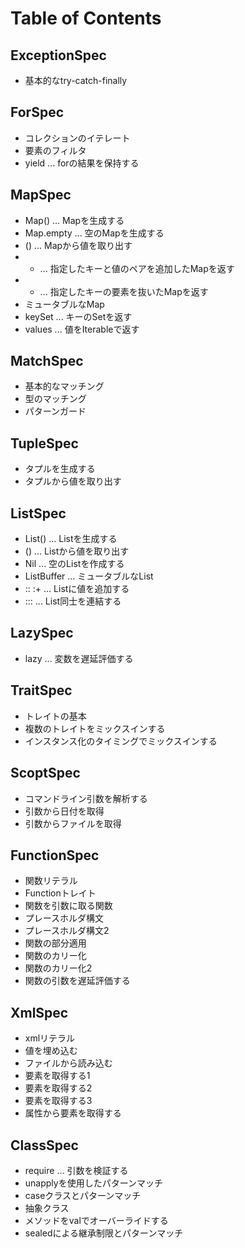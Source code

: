 # Table of Contents

## ExceptionSpec

+ 基本的なtry-catch-finally

## ForSpec

+ コレクションのイテレート
+ 要素のフィルタ
+ yield ... forの結果を保持する

## MapSpec

+ Map() ... Mapを生成する
+ Map.empty ... 空のMapを生成する
+ () ... Mapから値を取り出す
+ + ... 指定したキーと値のペアを追加したMapを返す
+ - ... 指定したキーの要素を抜いたMapを返す
+ ミュータブルなMap
+ keySet ... キーのSetを返す
+ values ... 値をIterableで返す

## MatchSpec

+ 基本的なマッチング
+ 型のマッチング
+ パターンガード

## TupleSpec

+ タプルを生成する
+ タプルから値を取り出す

## ListSpec

+ List() ... Listを生成する
+ () ... Listから値を取り出す
+ Nil ... 空のListを作成する
+ ListBuffer ... ミュータブルなList
+ :: :+ ... Listに値を追加する
+ ::: ... List同士を連結する

## LazySpec

+ lazy ... 変数を遅延評価する

## TraitSpec

+ トレイトの基本
+ 複数のトレイトをミックスインする
+ インスタンス化のタイミングでミックスインする

## ScoptSpec

+ コマンドライン引数を解析する
+ 引数から日付を取得
+ 引数からファイルを取得

## FunctionSpec

+ 関数リテラル
+ Functionトレイト
+ 関数を引数に取る関数
+ プレースホルダ構文
+ プレースホルダ構文2
+ 関数の部分適用
+ 関数のカリー化
+ 関数のカリー化2
+ 関数の引数を遅延評価する

## XmlSpec

+ xmlリテラル
+ 値を埋め込む
+ ファイルから読み込む
+ 要素を取得する1
+ 要素を取得する2
+ 要素を取得する3
+ 属性から要素を取得する

## ClassSpec

+ require ... 引数を検証する
+ unapplyを使用したパターンマッチ
+ caseクラスとパターンマッチ
+ 抽象クラス
+ メソッドをvalでオーバーライドする
+ sealedによる継承制限とパターンマッチ


